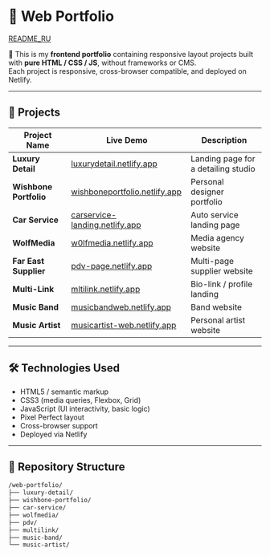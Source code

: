 # 🎨 Web Portfolio

[README_RU](Ru-Version)

🧩 This is my **frontend portfolio** containing responsive layout projects built with **pure HTML / CSS / JS**, without frameworks or CMS.  
Each project is responsive, cross-browser compatible, and deployed on Netlify.

---

## 🚀 Projects

| Project Name           | Live Demo                                                                | Description                         |
| ---------------------- | ------------------------------------------------------------------------ | ----------------------------------- |
| **Luxury Detail**      | [luxurydetail.netlify.app](https://luxurydetail.netlify.app)             | Landing page for a detailing studio |
| **Wishbone Portfolio** | [wishboneportfolio.netlify.app](https://wishboneportfolio.netlify.app)   | Personal designer portfolio         |
| **Car Service**        | [carservice-landing.netlify.app](https://carservice-landing.netlify.app) | Auto service landing page           |
| **WolfMedia**          | [w0lfmedia.netlify.app](https://w0lfmedia.netlify.app/)                  | Media agency website                |
| **Far East Supplier**  | [pdv-page.netlify.app](https://pdv-page.netlify.app)                     | Multi-page supplier website         |
| **Multi-Link**         | [mltilink.netlify.app](https://mltilink.netlify.app/)                    | Bio-link / profile landing          |
| **Music Band**         | [musicbandweb.netlify.app](https://musicbandweb.netlify.app/)            | Band website                        |
| **Music Artist**       | [musicartist-web.netlify.app](https://musicartist-web.netlify.app/)      | Personal artist website             |

---

## 🛠️ Technologies Used

- HTML5 / semantic markup
- CSS3 (media queries, Flexbox, Grid)
- JavaScript (UI interactivity, basic logic)
- Pixel Perfect layout
- Cross-browser support
- Deployed via Netlify

---

## 📁 Repository Structure

```bash
/web-portfolio/
├── luxury-detail/
├── wishbone-portfolio/
├── car-service/
├── wolfmedia/
├── pdv/
├── multilink/
├── music-band/
└── music-artist/
```

